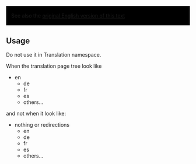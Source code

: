 <div style="background-color:black;padding:0.3em;padding-left:1em;">

See also the [original English version of this
text]({{BASEPAGENAME}} "wikilink")

</div>

<noinclude>

## Usage

Do not use it in Translation namespace.

When the translation page tree look like

- en
  - de
  - fr
  - es
  - others...

and not when it look like:

- nothing or redirections
  - en
  - de
  - fr
  - es
  - others...

</noinclude>